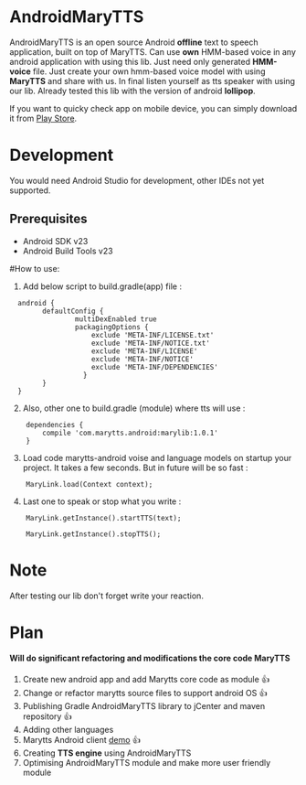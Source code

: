 # AndroidMaryTTS 

AndroidMaryTTS is an open source Android **offline** text to speech application, built on top of MaryTTS. Can use **own** HMM-based voice in any android application with using this lib. Just need only generated **HMM-voice** file. Just create your own hmm-based voice model with using **MaryTTS** and share with us. In final listen yourself as tts speaker with using our lib. Already tested this lib with the version of android **lollipop**.

If you want to quicky check app on mobile device, you can simply download it from [Play Store](https://play.google.com/store/apps/details?id=com.marytts.android.client).

# Development

You would need Android Studio for development, other IDEs not yet supported.

Prerequisites
--------------

- Android SDK v23
- Android Build Tools v23

#How to use: 


1) Add below script to build.gradle(app) file : 
```
  android {
  	    defaultConfig {
        		multiDexEnabled true
        		packagingOptions {
        		    exclude 'META-INF/LICENSE.txt'
        		    exclude 'META-INF/NOTICE.txt'
        		    exclude 'META-INF/LICENSE'
        		    exclude 'META-INF/NOTICE'
        		    exclude 'META-INF/DEPENDENCIES'
  	     	      }
  	    }
  }
```
2) Also, other one to build.gradle (module) where tts will use : 
```
	dependencies {
	    compile 'com.marytts.android:marylib:1.0.1'
	}
```

3) Load code marytts-android voise and language models on startup your project. It takes a few seconds. But in future will be so fast : 
```
	MaryLink.load(Context context); 
```
4) Last one to speak or stop what you write : 
```
 	MaryLink.getInstance().startTTS(text);
	
	MaryLink.getInstance().stopTTS();
```

# Note
  After testing our lib don't forget write your reaction. 
  
# Plan 

#### Will do significant refactoring and modifications the core code MaryTTS 

1. Create new android app and add Marytts core code as module :+1:
2. Change or refactor marytts source files to support android OS :+1:
3. Publishing Gradle AndroidMaryTTS library to jCenter and maven repository :+1:
4. Adding other languages
5. Marytts Android client [demo](https://github.com/AndroidMaryTTS/AndroidMaryTTS-Client) :+1:
6. Creating **TTS engine** using AndroidMaryTTS
7. Optimising AndroidMaryTTS module and make more user friendly module
